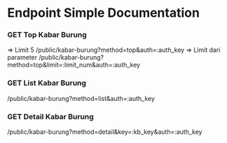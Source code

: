 # Endpoint Simple Documentation

### GET Top Kabar Burung
=> Limit 5
/public/kabar-burung?method=top&auth=:auth_key
=> Limit dari parameter
/public/kabar-burung?method=top&limit=:limit_num&auth=:auth_key

### GET List Kabar Burung
/public/kabar-burung?method=list&auth=:auth_key

### GET Detail Kabar Burung
/public/kabar-burung?method=detail&key=:kb_key&auth=:auth_key